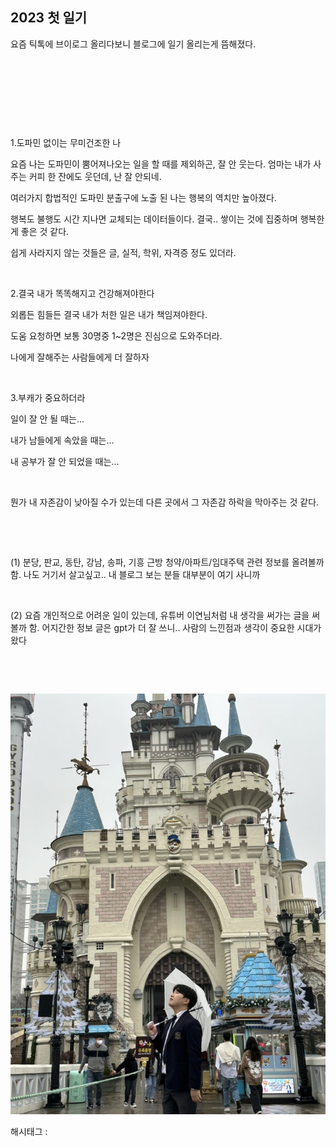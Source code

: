 ## 2023 첫 일기

요즘 틱톡에 브이로그 올리다보니 블로그에 일기 올리는게 뜸해졌다.

​

​

​

​

1.도파민 없이는 무미건조한 나

요즘 나는 도파민이 뿜어져나오는 일을 할 때를 제외하곤, 잘 안 웃는다. 엄마는 내가 사주는 커피 한 잔에도 웃던데, 난 잘 안되네.

여러가지 합법적인 도파민 분출구에 노출 된 나는 행복의 역치만 높아졌다.

행복도 불행도 시간 지나면 교체되는 데이터들이다. 결국.. 쌓이는 것에 집중하며 행복한게 좋은 것 같다.

쉽게 사라지지 않는 것들은 글, 실적, 학위, 자격증 정도 있더라.

​

2.결국 내가 똑똑해지고 건강해져야한다

외롭든 힘들든 결국 내가 처한 일은 내가 책임져야한다.

도움 요청하면 보통 30명중 1~2명은 진심으로 도와주더라.

나에게 잘해주는 사람들에게 더 잘하자

​

3.부캐가 중요하더라

일이 잘 안 될 때는…

내가 남들에게 속았을 때는...

내 공부가 잘 안 되었을 때는...

​

뭔가 내 자존감이 낮아질 수가 있는데 다른 곳에서 그 자존감 하락을 막아주는 것 같다.

​

​

(1) 분당, 판교, 동탄, 강남, 송파, 기흥 근방 청약/아파트/임대주택 관련 정보를 올려볼까 함. 나도 거기서 살고싶고.. 내 블로그 보는 분들 대부분이 여기 사니까

​

(2) 요즘 개인적으로 어려운 일이 있는데, 유튜버 이연님처럼 내 생각을 써가는 글을 써볼까 함. 어지간한 정보 글은 gpt가 더 잘 쓰니.. 사람의 느낀점과 생각이 중요한 시대가 왔다

​

​

![0](./asset/0.png)

 해시태그 : 